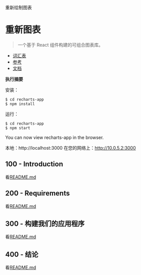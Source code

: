 重新绘制图表

# 重新图表

> 一个基于 React 组件构建的可组合图表库。

-   [词汇表](./GLOSSARY.md)
-   [参考](./REFERENCES.md)
-   [文档](./DOCUMENTATION.md)

**执行摘要**

安装：

    $ cd recharts-app
    $ npm install

运行：

    $ cd recharts-app
    $ npm start

You can now view recharts-app in the browser.

本地：http&#x3A;//localhost:3000
  在您的网络上：<http://10.0.5.2:3000>

## 100 - Introduction

看[README.md](./100/README.md)

## 200 - Requirements

看[README.md](./200/README.md)

## 300 - 构建我们的应用程序

看[README.md](./300/README.md)

## 400 - 结论

看[README.md](./400/README.md)
